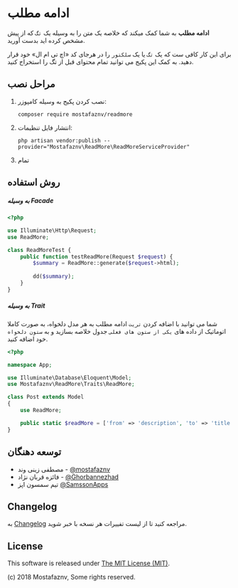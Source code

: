 # ادامه مطلب

**ادامه مطلب** به شما کمک میکند که خلاصه یک متن را به وسیله یک `تگ` که از پیش مشخص کرده اید بدست آورید.

برای این کار کافی ست که یک `تگ` یا یک `سلکتور` را در هرجای کد «اچ تی ام ال» خود قرار دهید. به کمک این پکیج می توانید تمام محتوای قبل از تگ را استخراج کنید.

## مراحل نصب

1. نصب کردن پکیج به وسیله کامپوزر:
    ```shell
    composer require mostafaznv/readmore
    ```

2. انتشار فایل تنظیمات:
    ```
    php artisan vendor:publish --provider="Mostafaznv\ReadMore\ReadMoreServiceProvider"
    ```

4. تمام


## روش استفاده

##### به وسیله Facade

```php
<?php

use Illuminate\Http\Request;
use ReadMore;

class ReadMoreTest {
    public function testReadMore(Request $request) {
        $summary = ReadMore::generate($request->html);
        
        dd($summary);
    }   
}
```


##### به وسیله Trait

شما می توانید با اضافه کردن `تریت` ادامه مطلب به هر مدل دلخواه، به صورت کاملا اتوماتیک از داده های `یکی از ستون های فعلی` جدول خلاصه بسازید و به `ستون دلخواه` خود اضافه کنید.

```php
<?php

namespace App;

use Illuminate\Database\Eloquent\Model;
use Mostafaznv\ReadMore\Traits\ReadMore;

class Post extends Model
{
    use ReadMore;

    public static $readMore = ['from' => 'description', 'to' => 'title'];
}

```


## توسعه دهنگان
- مصطفی زینی وند -  [@mostafaznv](https://github.com/mostafaznv)
- فائزه قربان نژاد - [@Ghorbannezhad](https://github.com/Ghorbannezhad)
- تیم سمسون اپز [@SamssonApps](https://github.com/SamssonApps)


## Changelog

به [Changelog](CHANGELOG.md) مراجعه کنید تا از لیست تفییرات هر نسخه با خبر شوید.

## License

This software is released under [The MIT License (MIT)](LICENSE).

(c) 2018 Mostafaznv, Some rights reserved.
